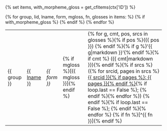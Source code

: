 {% set items, with_morpheme_gloss = get_cfitems(ctx['ID']) %}
<table id="{{ ctx['ID'] }}">
{% for group, lid, lname, form, mgloss, fn, glosses in items: %}
<tr>
<td>{{ group }}</td>
<td><a href="{{ href_language(lid) }}">{{ lname }}</a></td>
<td><i>{{ form }}</i></td>
{% if with_morpheme_gloss %}
<td>{% if mgloss %}[{{ mgloss }}]{% endif %}</td>
{% endif %}
<td>
{% for g, cmt, pos, srcs in glosses %}{% if pos %}({{ pos }}) {% endif %}{% if g %}'{{ g|markdown }}'{% endif %}{% if cmt %} ({{ cmt|markdown }}){% endif %}{% if srcs %}
({% for srcid, pages in srcs %}<a href="{{ href_source(srcid) }}">{{ srcid }}{% if pages %}: {{ pages }}{% endif %}</a>{% if loop.last == False %}; {% endif %}{% endfor %})
{% endif %}{% if loop.last == False %}; {% endif %}{% endfor %}
{% if fn %}[^{{ fn }}]{% endif %}
</td>
</tr>
{% endfor %}
</table>